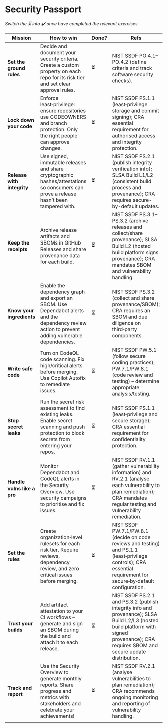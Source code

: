 # Security Passport

_Switch the ⏳ into ✔️ once have completed the relevant exercises_

| Mission | How to win | Done? | Refs |
| ----- | ----- | ----- | ----- |
| **Set the ground rules** | Decide and document your security criteria. Create a custom property on each repo for its risk tier and set clear approval rules. | ⏳ | NIST SSDF PO.4.1–PO.4.2 (define criteria and track software security checks). |
| **Lock down your code** | Enforce least‑privilege: ensure repositories use CODEOWNERS and branch protection. Only the right people can approve changes. | ⏳ | NIST SSDF PS.1.1 (least‑privilege storage and commit signing); CRA essential requirement for authorised access and integrity protection. |
| **Release with integrity** | Use signed, immutable releases and share cryptographic hashes/attestations so consumers can prove a release hasn’t been tampered with. | ⏳ | NIST SSDF PS.2.1 (publish integrity verification info); SLSA Build L1/L2 (consistent build process and provenance); CRA requires secure-by-default updates. |
| **Keep the receipts** | Archive release artifacts and SBOMs in GitHub Releases and share provenance data for each build. | ⏳ | NIST SSDF PS.3.1–PS.3.2 (archive releases and collect/share provenance); SLSA Build L2 (hosted build platform signs provenance); CRA mandates SBOM and vulnerability handling. |
| **Know your ingredients** | Enable the dependency graph and export an SBOM. Use Dependabot alerts and the dependency review action to prevent adding vulnerable dependencies. | ⏳ | NIST SSDF PS.3.2 (collect and share provenance/SBOM); CRA requires an SBOM and due diligence on third‑party components. |
| **Write safe code** | Turn on CodeQL code scanning. Fix high/critical alerts before merging. Use Copilot Autofix to remediate issues. | ⏳ | NIST SSDF PW.5.1 (follow secure coding practices); PW.7.1/PW.8.1 (code review and testing) – determine appropriate analysis/testing. |
| **Stop secret leaks** | Run the secret risk assessment to find existing leaks. Enable secret scanning and push protection to block secrets from entering your repos. | ⏳ | NIST SSDF PS.1.1 (least‑privilege and secure storage); CRA essential requirement for confidentiality protection. |
| **Handle vulns like a pro** | Monitor Dependabot and CodeQL alerts in the Security Overview. Use security campaigns to prioritise and fix issues. | ⏳ | NIST SSDF RV.1.1 (gather vulnerability information) and RV.2.1 (analyse each vulnerability to plan remediation); CRA mandates regular testing and vulnerability remediation. |
| **Set the rules** | Create organization‑level rulesets for each risk tier. Require reviews, dependency review, and zero critical issues before merging. | ⏳ | NIST SSDF PW.7.1/PW.8.1 (decide on code reviews and testing) and PS.1.1 (least‑privilege controls); CRA essential requirement for secure‑by‑default configuration. |
| **Trust your builds** | Add artifact attestation to your CI workflows – generate and sign an SBOM during the build and attach it to each release. | ⏳ | NIST SSDF PS.2.1 and PS.3.2 (publish integrity info and provenance); SLSA Build L2/L3 (hosted build platform with signed provenance); CRA requires SBOM and secure update distribution. |
| **Track and report** | Use the Security Overview to generate monthly reports. Share progress and metrics with stakeholders and celebrate your achievements\! | ⏳ | NIST SSDF RV.2.1 (analyse vulnerabilities to plan remediation); CRA recommends ongoing monitoring and reporting of vulnerability handling. |
|  |  |  |  |



